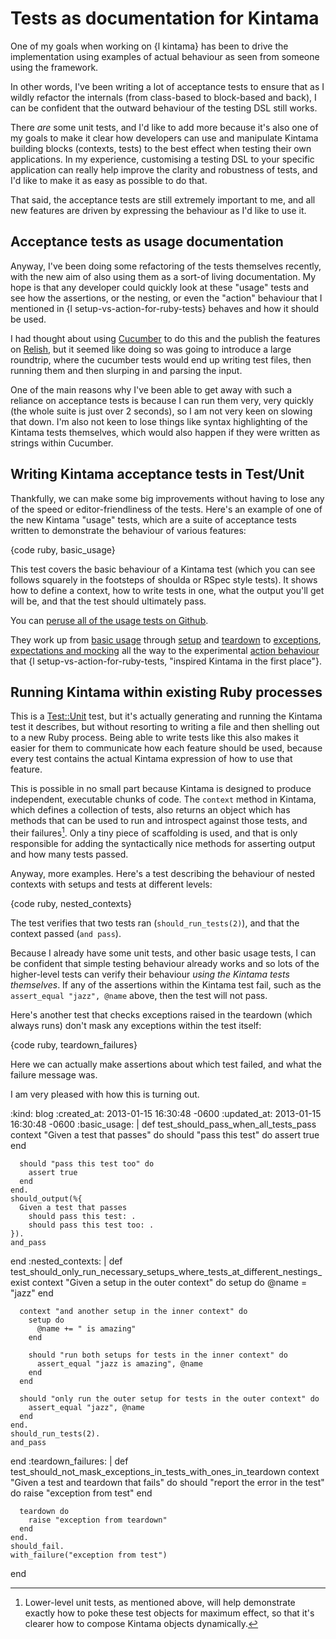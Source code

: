 Tests as documentation for Kintama
==================================

One of my goals when working on {l kintama} has been to drive the implementation using examples of actual behaviour as seen from someone using the framework.

In other words, I've been writing a lot of acceptance tests to ensure that as I wildly refactor the internals (from class-based to block-based and back), I can be confident that the outward behaviour of the testing DSL still works.

There *are* some unit tests, and I'd like to add more because it's also one of my goals to make it clear how developers can use and manipulate Kintama building blocks (contexts, tests) to the best effect when testing their own applications. In my experience, customising a testing DSL to your specific application can really help improve the clarity and robustness of tests, and I'd like to make it as easy as possible to do that.

That said, the acceptance tests are still extremely important to me, and all new features are driven by expressing the behaviour as I'd like to use it.

## Acceptance tests as usage documentation

Anyway, I've been doing some refactoring of the tests themselves recently, with the new aim of also using them as a sort-of living documentation. My hope is that any developer could quickly look at these "usage" tests and see how the assertions, or the nesting, or even the "action" behaviour that I mentioned in {l setup-vs-action-for-ruby-tests} behaves and how it should be used.

I had thought about using [Cucumber](http://cukes.info) to do this and the publish the features on [Relish](http://relishapp.com), but it seemed like doing so was going to introduce a large roundtrip, where the cucumber tests would end up writing test files, then running them and then slurping in and parsing the input.

One of the main reasons why I've been able to get away with such a reliance on acceptance tests is because I can run them very, very quickly (the whole suite is just over 2 seconds), so I am not very keen on slowing that down. I'm also not keen to lose things like syntax highlighting of the Kintama tests themselves, which would also happen if they were written as strings within Cucumber.

## Writing Kintama acceptance tests in Test/Unit

Thankfully, we can make some big improvements without having to lose any of the speed or editor-friendliness of the tests. Here's an example of one of the new Kintama "usage" tests, which are a suite of acceptance tests written to demonstrate the behaviour of various features:

{code ruby, basic_usage}

This test covers the basic behaviour of a Kintama test (which you can see follows squarely in the footsteps of shoulda or RSpec style tests). It shows
how to define a context, how to write tests in one, what the output you'll
get will be, and that the test should ultimately pass.

You can [peruse all of the usage tests on Github](https://github.com/lazyatom/kintama/tree/master/test/usage).

They work up from [basic usage](https://github.com/lazyatom/kintama/blob/master/test/usage/01_basic_usage_test.rb) through [setup](https://github.com/lazyatom/kintama/blob/master/test/usage/02_setup_test.rb) and [teardown](https://github.com/lazyatom/kintama/blob/master/test/usage/03_teardown_test.rb) to [exceptions](https://github.com/lazyatom/kintama/blob/master/test/usage/07_exceptions_test.rb), [expectations and mocking](https://github.com/lazyatom/kintama/blob/master/test/usage/09_expectations_and_mocking_test.rb) all the way to the experimental [action behaviour](https://github.com/lazyatom/kintama/blob/master/test/usage/12_action_test.rb) that {l setup-vs-action-for-ruby-tests, "inspired Kintama in the first place"}.

## Running Kintama within existing Ruby processes

This is a [Test::Unit](http://test-unit.rubyforge.org/) test, but it's actually generating and running the Kintama test it describes, but without resorting to writing a file and then shelling out to a new Ruby process. Being able to write tests like this also makes it easier for them to communicate how each feature should be used, because every test contains the actual Kintama expression of how to use that feature.

This is possible in no small part because Kintama is designed to produce independent, executable chunks of code. The `context` method in Kintama, which defines a collection of tests, also returns an object which has methods that can be used to run and introspect against those tests, and their failures[^lower]. Only a tiny piece of scaffolding is used, and that is only responsible for adding the syntactically nice methods for asserting output and how many tests passed.

Anyway, more examples. Here's a test describing the behaviour of nested contexts with setups and tests at different levels:

{code ruby, nested_contexts}

The test verifies that two tests ran (`should_run_tests(2)`), and that the context passed (`and pass`).

Because I already have some unit tests, and other basic usage tests, I can be confident that simple testing behaviour already works and so lots of the higher-level tests can verify their behaviour *using the Kintama tests themselves*. If any of the assertions within the Kintama test fail, such as the `assert_equal "jazz", @name` above, then the test will not pass.

Here's another test that checks exceptions raised in the teardown (which always runs) don't mask any exceptions within the test itself:

{code ruby, teardown_failures}

Here we can actually make assertions about which test failed, and what the
failure message was.

I am very pleased with how this is turning out.

[^lower]: Lower-level unit tests, as mentioned above, will help demonstrate exactly how to poke these test objects for maximum effect, so that it's clearer how to compose Kintama objects dynamically.

:kind: blog
:created_at: 2013-01-15 16:30:48 -0600
:updated_at: 2013-01-15 16:30:48 -0600
:basic_usage: |
  def test_should_pass_when_all_tests_pass
    context "Given a test that passes" do
      should "pass this test" do
        assert true
      end

      should "pass this test too" do
        assert true
      end
    end.
    should_output(%{
      Given a test that passes
        should pass this test: .
        should pass this test too: .
    }).
    and_pass
  end
:nested_contexts: |
  def test_should_only_run_necessary_setups_where_tests_at_different_nestings_exist
    context "Given a setup in the outer context" do
      setup do
        @name = "jazz"
      end

      context "and another setup in the inner context" do
        setup do
          @name += " is amazing"
        end

        should "run both setups for tests in the inner context" do
          assert_equal "jazz is amazing", @name
        end
      end

      should "only run the outer setup for tests in the outer context" do
        assert_equal "jazz", @name
      end
    end.
    should_run_tests(2).
    and_pass
  end
:teardown_failures: |
  def test_should_not_mask_exceptions_in_tests_with_ones_in_teardown
    context "Given a test and teardown that fails" do
      should "report the error in the test" do
        raise "exception from test"
      end

      teardown do
        raise "exception from teardown"
      end
    end.
    should_fail.
    with_failure("exception from test")
  end
